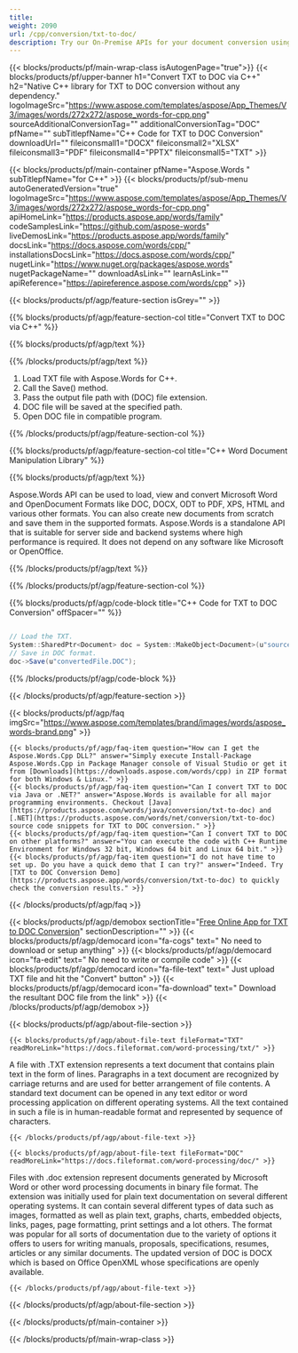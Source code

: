 ```yaml
---
title:  
weight: 2090
url: /cpp/conversion/txt-to-doc/ 
description: Try our On-Premise APIs for your document conversion using C++ Runtime Environment for Windows 32 bit, Windows 64 bit and Linux 64 bit.
---
```


{{< blocks/products/pf/main-wrap-class isAutogenPage="true">}}
{{< blocks/products/pf/upper-banner h1="Convert TXT to DOC via C++" h2="Native C++ library for TXT to DOC conversion without any dependency." logoImageSrc="https://www.aspose.com/templates/aspose/App_Themes/V3/images/words/272x272/aspose_words-for-cpp.png" sourceAdditionalConversionTag="" additionalConversionTag="DOC" pfName="" subTitlepfName="C++ Code for TXT to DOC Conversion" downloadUrl="" fileiconsmall1="DOCX" fileiconsmall2="XLSX" fileiconsmall3="PDF" fileiconsmall4="PPTX" fileiconsmall5="TXT" >}}

{{< blocks/products/pf/main-container pfName="Aspose.Words " subTitlepfName="for C++" >}}
{{< blocks/products/pf/sub-menu autoGeneratedVersion="true" logoImageSrc="https://www.aspose.com/templates/aspose/App_Themes/V3/images/words/272x272/aspose_words-for-cpp.png" apiHomeLink="https://products.aspose.app/words/family" codeSamplesLink="https://github.com/aspose-words" liveDemosLink="https://products.aspose.app/words/family" docsLink="https://docs.aspose.com/words/cpp/" installationsDocsLink="https://docs.aspose.com/words/cpp/" nugetLink="https://www.nuget.org/packages/aspose.words" nugetPackageName="" downloadAsLink="" learnAsLink="" apiReference="https://apireference.aspose.com/words/cpp" >}}

{{< blocks/products/pf/agp/feature-section isGrey="" >}}

{{% blocks/products/pf/agp/feature-section-col title="Convert TXT to DOC via C++" %}}

{{% blocks/products/pf/agp/text %}}

{{% /blocks/products/pf/agp/text %}}

1.  Load TXT file with Aspose.Words for C++.
1.  Call the Save() method.
1.  Pass the output file path with (DOC) file extension.
1.  DOC file will be saved at the specified path.
1.  Open DOC file in compatible program.

{{% /blocks/products/pf/agp/feature-section-col %}}

{{% blocks/products/pf/agp/feature-section-col title="C++ Word Document Manipulation Library" %}}

{{% blocks/products/pf/agp/text %}}

 Aspose.Words API can be used to load, view and convert Microsoft Word and OpenDocument Formats like DOC, DOCX, ODT to PDF, XPS, HTML and various other formats. You can also create new documents from scratch and save them in the supported formats. Aspose.Words is a standalone API that is suitable for server side and backend systems where high performance is required. It does not depend on any software like Microsoft or OpenOffice.

{{% /blocks/products/pf/agp/text %}}

{{% /blocks/products/pf/agp/feature-section-col %}}

{{% blocks/products/pf/agp/code-block title="C++ Code for TXT to DOC Conversion" offSpacer="" %}}

```cs

// Load the TXT.
System::SharedPtr<Document> doc = System::MakeObject<Document>(u"sourceFile.txt");
// Save in DOC format.
doc->Save(u"convertedFile.DOC");

```

{{% /blocks/products/pf/agp/code-block %}}

{{< /blocks/products/pf/agp/feature-section >}}

{{< blocks/products/pf/agp/faq imgSrc="https://www.aspose.com/templates/brand/images/words/aspose_words-brand.png" >}}

    {{< blocks/products/pf/agp/faq-item question="How can I get the Aspose.Words.Cpp DLL?" answer="Simply execute Install-Package Aspose.Words.Cpp in Package Manager console of Visual Studio or get it from [Downloads](https://downloads.aspose.com/words/cpp) in ZIP format for both Windows & Linux." >}}
    {{< blocks/products/pf/agp/faq-item question="Can I convert TXT to DOC via Java or .NET?" answer="Aspose.Words is available for all major programming environments. Checkout [Java](https://products.aspose.com/words/java/conversion/txt-to-doc) and [.NET](https://products.aspose.com/words/net/conversion/txt-to-doc) source code snippets for TXT to DOC conversion." >}}
    {{< blocks/products/pf/agp/faq-item question="Can I convert TXT to DOC on other platforms?" answer="You can execute the code with C++ Runtime Environment for Windows 32 bit, Windows 64 bit and Linux 64 bit." >}}
    {{< blocks/products/pf/agp/faq-item question="I do not have time to set up. Do you have a quick demo that I can try?" answer="Indeed. Try [TXT to DOC Conversion Demo](https://products.aspose.app/words/conversion/txt-to-doc) to quickly check the conversion results." >}}
 
{{< /blocks/products/pf/agp/faq >}}

<!-- aboutfile Starts -->

{{< blocks/products/pf/agp/demobox sectionTitle="[Free Online App for TXT to DOC Conversion](https://products.aspose.app/words/conversion/txt-to-doc)" sectionDescription="" >}}
        {{< blocks/products/pf/agp/democard icon="fa-cogs" text=" No need to download or setup anything" >}}
        {{< blocks/products/pf/agp/democard icon="fa-edit" text=" No need to write or compile code" >}}
        {{< blocks/products/pf/agp/democard icon="fa-file-text" text=" Just upload TXT file and hit the \"Convert\" button" >}}
        {{< blocks/products/pf/agp/democard icon="fa-download" text=" Download the resultant DOC file from the link" >}}
{{< /blocks/products/pf/agp/demobox >}}

{{< blocks/products/pf/agp/about-file-section >}}

    {{< blocks/products/pf/agp/about-file-text fileFormat="TXT" readMoreLink="https://docs.fileformat.com/word-processing/txt/" >}}
A file with .TXT extension represents a text document that contains plain text in the form of lines. Paragraphs in a text document are recognized by carriage returns and are used for better arrangement of file contents. A standard text document can be opened in any text editor or word processing application on different operating systems. All the text contained in such a file is in human-readable format and represented by sequence of characters.

    {{< /blocks/products/pf/agp/about-file-text >}}

    {{< blocks/products/pf/agp/about-file-text fileFormat="DOC" readMoreLink="https://docs.fileformat.com/word-processing/doc/" >}}
Files with .doc extension represent documents generated by Microsoft Word or other word processing documents in binary file format. The extension was initially used for plain text documentation on several different operating systems. It can contain several different types of data such as images, formatted as well as plain text, graphs, charts, embedded objects, links, pages, page formatting, print settings and a lot others. The format was popular for all sorts of documentation due to the variety of options it offers to users for writing manuals, proposals, specifications, resumes, articles or any similar documents. The updated version of DOC is DOCX which is based on Office OpenXML whose specifications are openly available.

    {{< /blocks/products/pf/agp/about-file-text >}}

{{< /blocks/products/pf/agp/about-file-section >}}

<!-- aboutfile Ends -->

{{< /blocks/products/pf/main-container >}}
    
{{< /blocks/products/pf/main-wrap-class >}}